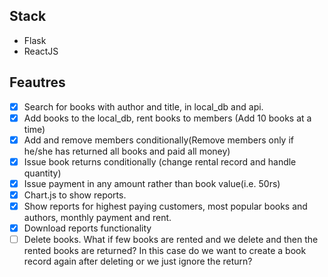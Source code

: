 ## Stack

* Flask
* ReactJS

## Feautres

* [x] Search for books with author and title, in local_db and api.
* [x] Add books to the local_db, rent books to members (Add 10 books at a time)
* [x] Add and remove members conditionally(Remove members only if he/she has returned all books and paid all money)
* [x] Issue book returns conditionally (change rental record and handle quantity)
* [x] Issue payment in any amount rather than book value(i.e. 50rs)
* [x] Chart.js to show reports.
* [x] Show reports for highest paying customers, most popular books and authors, monthly payment and rent.
* [x] Download reports functionality
* [ ] Delete books. What if few books are rented and we delete and then the rented books are returned? In this case do we want to create a book record again after deleting or we just ignore the return?
